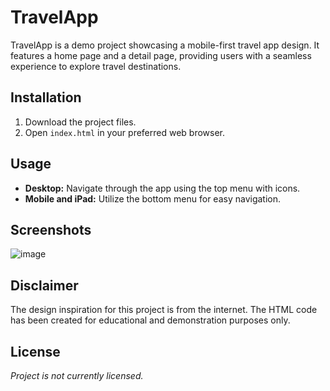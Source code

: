 # TravelApp

TravelApp is a demo project showcasing a mobile-first travel app design. It features a home page and a detail page, providing users with a seamless experience to explore travel destinations.

## Installation

1. Download the project files.
2. Open `index.html` in your preferred web browser.

## Usage

- **Desktop:** Navigate through the app using the top menu with icons.
- **Mobile and iPad:** Utilize the bottom menu for easy navigation.

## Screenshots

![image](https://github.com/Anuraj-TR/TravelApp/assets/101694416/1151b459-fa70-4dac-84f0-367816d5a67b)

## Disclaimer

The design inspiration for this project is from the internet. The HTML code has been created for educational and demonstration purposes only.

## License

*Project is not currently licensed.*
